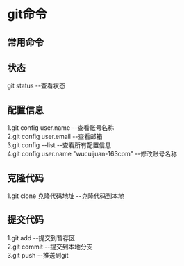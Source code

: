 # git命令
## 常用命令
## 状态
git status                   --查看状态 
## 配置信息
1.git config user.name          --查看账号名称\
2.git config user.email         --查看邮箱\
3.git config --list             --查看所有配置信息\
4.git config user.name "wucuijuan-163com"       --修改账号名称
## 克隆代码
1.git clone 克隆代码地址       --克隆代码到本地
## 提交代码
1.git add                      --提交到暂存区\
2.git commit                    --提交到本地分支\
3.git push                      --推送到git
